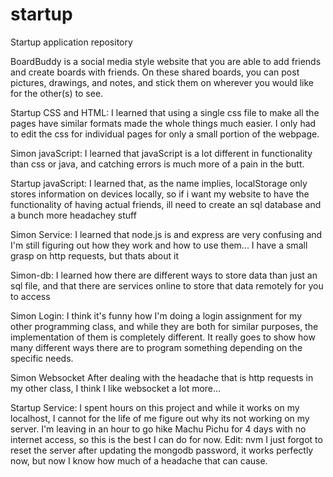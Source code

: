 # startup
Startup application repository

BoardBuddy is a social media style website that you are able to add friends and create boards with friends. On these shared boards, you can post pictures, drawings, and notes, and stick them on wherever you would like for the other(s) to see.


Startup CSS and HTML: I learned that using a single css file to make all the pages have similar formats made the whole things much easier. I only had to edit the css for individual pages for only a small portion of the webpage.

Simon javaScript: I learned that javaScript is a lot different in functionality than css or java, and catching errors is much more of a pain in the butt.

Startup javaScript: I learned that, as the name implies, localStorage only stores information on devices locally, so if i want my website to have the functionality of having actual friends, ill need to create an sql database and a bunch more headachey stuff

Simon Service: I learned that node.js is and express are very confusing and I'm still figuring out how they work and how to use them... I have a small grasp on http requests, but thats about it

Simon-db: I learned how there are different ways to store data than just an sql file, and that there are services online to store that data remotely for you to access

Simon Login: I think it's funny how I'm doing a login assignment for my other programming class, and while they are both for similar purposes, the implementation of them is completely different. It really goes to show how many different ways there are to program something depending on the specific needs.

Simon Websocket After dealing with the headache that is http requests in my other class, I think I like websocket a lot more...

Startup Service: I spent hours on this project and while it works on my localhost, I cannot for the life of me figure out why its not working on my server. I'm leaving in an hour to go hike Machu Pichu for 4 days with no internet access, so this is the best I can do for now.
Edit: nvm I just forgot to reset the server after updating the mongodb password, it works perfectly now, but now I know how much of a headache that can cause.
